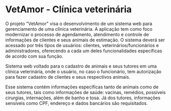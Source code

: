 # VetAmor - Clínica veterinária

O projeto "VetAmor" visa o desenvolvimento de um sistema web para 
gerenciamento de uma clínica veterinária. A aplicação tem como foco 
modernizar o processo de agendamento, atendimento e controle de informações de clientes e seus animais de estimação. O sistema deverá ser acessado por três tipos de usuários: clientes, veterinários/funcionários e administradores, oferecendo a 
cada um deles funcionalidades específicas de acordo com sua função. 

Sistema web voltado para o cadastro de animais e seus tutores em uma clínica veterinária, onde o usuário, no caso o  funcionário, tem autorização para fazer cadastro de clientes e seus respectivos animais. 

Esse sistema contém informações específicas tanto de animais como de seus tutores, tais como informações de saúde: vacinas, remédios, possíveis cirurgias, internações, além de banho e tosa. Já dos tutores, informações sensíveis como CPF, endereço e dados bancários são requisitados.
